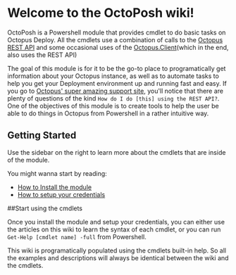 # Welcome to the OctoPosh wiki!

OctoPosh is a Powershell module that provides cmdlet to do basic tasks on Octopus Deploy. All the cmdlets use a combination of calls to the [Octopus REST API](https://github.com/OctopusDeploy/OctopusDeploy-Api/wiki) and some occasional uses of the [Octopus.Client](http://www.nuget.org/packages/Octopus.Client/)(which in the end, also uses the REST API)

The goal of this module is for it to be the go-to place to programatically get information about your Octopus instance, as well as to automate tasks to help you get your Deployment environment up and running fast and easy. If you go to [Octopus' super amazing support site](http://help.octopusdeploy.com/), you'll notice that there are plenty of questions of the kind `How do I do [this] using the REST API?`. One of the objectives of this module is to create tools to help the user be able to do things in Octopus from Powershell in a rather intuitive way.

## Getting Started

Use the sidebar on the right to learn more about the cmdlets that are inside of the module.

You might wanna start by reading:
- [How to Install the module](https://github.com/Dalmirog/OctoPosh/wiki/Installing-the-module)
- [How to setup your credentials](https://github.com/Dalmirog/OctoPosh/wiki/Setting-Credentials)

##Start using the cmdlets

Once you install the module and setup your credentials, you can either use the articles on this wiki to learn the syntax of each cmdlet, or you can run `Get-Help [cmdlet name] -full` from Powershell.

This wiki is programatically populated using the cmdlets built-in help. So all the examples and descriptions will always be identical between the wiki and the cmdlets.